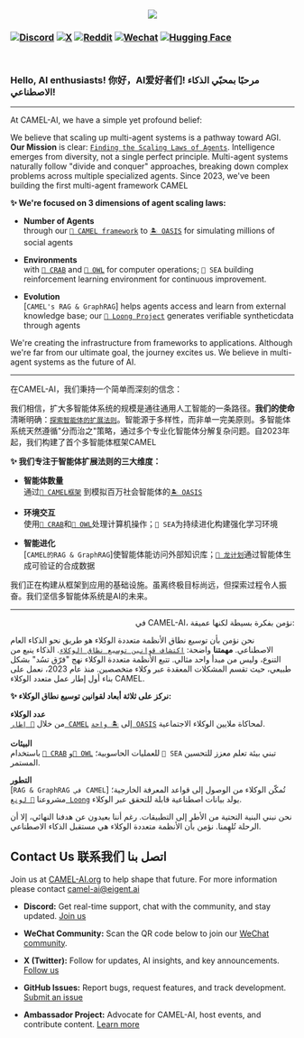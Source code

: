 <h3 align="center">
  <img
    src="https://camel-ai.github.io/camel_asset/graphics/camel_ai_banner.png"
  />
</h3>

<h3 align="left">

[![Discord][discord-image]][discord-url]
[![X][x-image]][x-url]
[![Reddit][reddit-image]][reddit-url]
[![Wechat][wechat-image]][wechat-url]
[![Hugging Face][huggingface-image]][huggingface-url]

<br>

**Hello, AI enthusiasts! 你好，AI爱好者们!  مرحبًا بمحبّي الذكاء الاصطناعي!**

</h3>

---

<p align="left">
At CAMEL-AI, we have a simple yet profound belief:

We believe that scaling up multi-agent systems is a pathway toward AGI. **Our Mission** is clear: [`Finding the Scaling Laws of Agents`](https://www.camel-ai.org/blogs/mission-at-camel-ai-org-finding-the-scaling-laws-of-agents). Intelligence emerges from diversity, not a single perfect principle. Multi-agent systems naturally follow "divide and conquer" approaches, breaking down complex problems across multiple specialized agents. Since 2023, we've been building the first multi-agent framework CAMEL

**✨ We're focused on 3 dimensions of agent scaling laws:**

- **Number of Agents</br>**
   through our [`🐫 CAMEL framework`](https://github.com/camel-ai/camel)  to [`🏝️ OASIS`](https://github.com/camel-ai/oasis) for simulating millions of social agents
 
- **Environments</br>**
   with [`🦀️ CRAB`](https://github.com/camel-ai/crab) and [`🦉 OWL`](https://github.com/camel-ai/owl) for computer operations; `🌊 SEA` building reinforcement learning environment  for continuous  improvement.

- **Evolution</br>**
   [`CAMEL's RAG & GraphRAG`] helps agents access and learn from external knowledge base;  our [`🐉 Loong Project`](https://github.com/camel-ai/loong) generates verifiable syntheticdata through agents

We're creating the infrastructure from frameworks to applications. Although we're far from our ultimate goal, the journey excites us. We believe in multi-agent systems as the future of AI.

</p>

---

<p align="left">
在CAMEL-AI，我们秉持一个简单而深刻的信念：

我们相信，扩大多智能体系统的规模是通往通用人工智能的一条路径。**我们的使命**清晰明确：[`探索智能体的扩展法则`](https://www.camel-ai.org/blogs/mission-at-camel-ai-org-finding-the-scaling-laws-of-agents)。智能源于多样性，而非单一完美原则。多智能体系统天然遵循"分而治之"策略，通过多个专业化智能体分解复杂问题。自2023年起，我们构建了首个多智能体框架CAMEL

**✨ 我们专注于智能体扩展法则的三大维度：**

- **智能体数量</br>**
   通过[`🐫 CAMEL框架`](https://github.com/camel-ai/camel) 到模拟百万社会智能体的[`🏝️ OASIS`](https://github.com/camel-ai/oasis)

- **环境交互</br>**
   使用[`🦀️ CRAB`](https://github.com/camel-ai/crab)和[`🦉 OWL`](https://github.com/camel-ai/owl)处理计算机操作；`🌊 SEA`为持续进化构建强化学习环境

- **智能进化</br>**
   [`CAMEL的RAG & GraphRAG`]使智能体能访问外部知识库；[`🐉 龙计划`](https://github.com/camel-ai/loong)通过智能体生成可验证的合成数据

我们正在构建从框架到应用的基础设施。虽离终极目标尚远，但探索过程令人振奋。我们坚信多智能体系统是AI的未来。

</p>

---

<p align="right">
في CAMEL-AI، نؤمن بفكرة بسيطة لكنها عميقة:

نحن نؤمن بأن توسيع نطاق الأنظمة متعددة الوكلاء هو طريق نحو الذكاء العام الاصطناعي. **مهمتنا** واضحة: [`اكتشاف قوانين توسيع نطاق الوكلاء`](https://www.camel-ai.org/blogs/mission-at-camel-ai-org-finding-the-scaling-laws-of-agents). الذكاء ينبع من التنوع، وليس من مبدأ واحد مثالي. تتبع الأنظمة متعددة الوكلاء نهج "فرّق تسُد" بشكل طبيعي، حيث تقسم المشكلات المعقدة عبر وكلاء متخصصين. منذ عام 2023، نعمل على بناء أول إطار عمل متعدد الوكلاء CAMEL.

**✨ نركز على ثلاثة أبعاد لقوانين توسيع نطاق الوكلاء:**

**عدد الوكلاء**  
   من خلال [`🐫 إطار CAMEL`](https://github.com/camel-ai/camel) إلى [`🏝️ واحة OASIS`](https://github.com/camel-ai/oasis) لمحاكاة ملايين الوكلاء الاجتماعية.

**البيئات**  
   باستخدام [`🦀️ CRAB`](https://github.com/camel-ai/crab) و[`🦉 OWL`](https://github.com/camel-ai/owl) للعمليات الحاسوبية؛ `🌊 SEA` تبني بيئة تعلم معزز للتحسين المستمر.

**التطور**  
   [`RAG & GraphRAG في CAMEL`] تُمكّن الوكلاء من الوصول إلى قواعد المعرفة الخارجية؛ مشروعنا [`🐉 لونغ Loong`](https://github.com/camel-ai/loong) يولد بيانات اصطناعية قابلة للتحقق عبر الوكلاء.

نحن نبني البنية التحتية من الأطر إلى التطبيقات. رغم أننا بعيدون عن هدفنا النهائي، إلا أن الرحلة تُلهِمنا. نؤمن بأن الأنظمة متعددة الوكلاء هي مستقبل الذكاء الاصطناعي.

</p>

## Contact Us 联系我们 اتصل بنا
Join us at [CAMEL-AI.org](http://camel-ai.org/) to help shape that future. For more information please contact camel-ai@eigent.ai

- **Discord:** Get real-time support, chat with the community, and stay updated. [Join us](https://discord.camel-ai.org/)

- **WeChat Community:** Scan the QR code below to join our [WeChat community](https://ghli.org/camel/wechat.png).

- **X (Twitter):** Follow for updates, AI insights, and key announcements. [Follow us](https://x.com/CamelAIOrg)

- **GitHub Issues:** Report bugs, request features, and track development. [Submit an issue](https://github.com/camel-ai/camel/issues)

- **Ambassador Project:** Advocate for CAMEL-AI, host events, and contribute content. [Learn more](https://www.camel-ai.org/community)

[huggingface-url]: https://huggingface.co/camel-ai
[huggingface-image]: https://img.shields.io/badge/%F0%9F%A4%97%20Hugging%20Face-CAMEL--AI-ffc107?color=ffc107&logoColor=white
[discord-url]: https://discord.camel-ai.org/
[discord-image]: https://img.shields.io/discord/1082486657678311454?logo=discord&labelColor=%20%235462eb&logoColor=%20%23f5f5f5&color=%20%235462eb
[wechat-url]: https://ghli.org/camel/wechat.png
[wechat-image]: https://img.shields.io/badge/WeChat-CamelAIOrg-brightgreen?logo=wechat&logoColor=white
[x-url]: https://x.com/CamelAIOrg
[x-image]: https://img.shields.io/twitter/follow/CamelAIOrg?style=social
[twitter-image]: https://img.shields.io/twitter/follow/CamelAIOrg?style=social&color=brightgreen&logo=twitter
[reddit-url]: https://www.reddit.com/r/CamelAI/
[reddit-image]: https://img.shields.io/reddit/subreddit-subscribers/CamelAI?style=plastic&logo=reddit&label=r%2FCAMEL&labelColor=white
